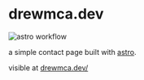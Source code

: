 # drewmca.dev

![astro workflow](https://github.com/DrewMcArthur/contact-page/actions/workflows/astro.yml/badge.svg)

a simple contact page built with [astro](https://astro.build).

visible at [drewmca.dev/](https://drewmca.dev)
